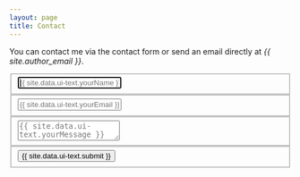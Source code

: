 ```yaml
---
layout: page
title: Contact
---
```


You can contact me via the contact form or send an email directly at _{{ site.author_email }}_.

<div class="container">  
  <form id="contact" action="" method="POST" action="https://formspree.io/{{site.author_email}}">
    <fieldset>
      <input name="name" placeholder="{{ site.data.ui-text.yourName }}" type="text" tabindex="1" required autofocus>
    </fieldset>
    <fieldset>
      <input name="email" placeholder="{{ site.data.ui-text.yourEmail }}" type="email" tabindex="2" required>
    </fieldset>
    <fieldset>
      <textarea name="message" placeholder="{{ site.data.ui-text.yourMessage }}" tabindex="3" required></textarea>
    </fieldset>
    <fieldset>
      <button type="submit" id="contact-submit" tabindex="4" data-submit="{{ site.data.ui-text.sending }}">{{ site.data.ui-text.submit }}</button>
    </fieldset>
  </form>
</div>